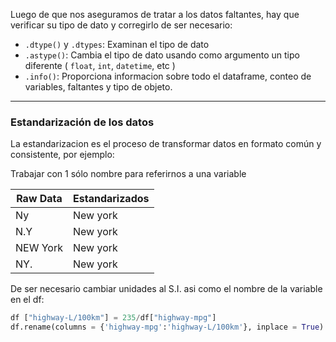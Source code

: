 Luego de que nos aseguramos de tratar a los datos faltantes, hay que verificar su tipo de dato y corregirlo de ser necesario: 

- `.dtype()` y `.dtypes`: Examinan el tipo de dato
- `.astype()`: Cambia el tipo de dato usando como argumento un tipo diferente ( `float`, `int`, `datetime`, etc )
- `.info()`: Proporciona informacion sobre todo el dataframe, conteo de variables, faltantes y tipo de objeto.

---
### Estandarización de los datos
La estandarizacion es el proceso de transformar datos en formato común y consistente, por ejemplo:

Trabajar con 1 sólo nombre para referirnos a una variable

Raw Data | Estandarizados
----------|-----------------
Ny | New york
N.Y | New york
NEW York | New york
NY. | New york

De ser necesario cambiar unidades al S.I. asi como el nombre de la variable en el df:
```py
df ["highway-L/100km"] = 235/df["highway-mpg"]
df.rename(columns = {'highway-mpg':'highway-L/100km'}, inplace = True)
```